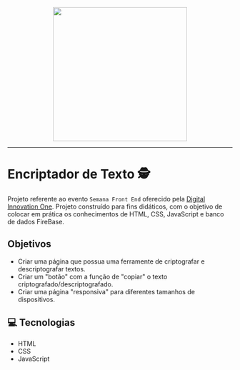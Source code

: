 <p align="center">
    <img width="300" src="https://micheleambrosio.github.io/semana-frontend-mundo-invertido/assets/images/banner/logo.svg">
</p>

-----

# Encriptador de Texto 🕵️

Projeto referente ao evento `Semana Front End` oferecido pela [Digital Innovation One](https://digitalinnovation.one/). Projeto construído para fins didáticos, com o objetivo de colocar em prática os conhecimentos de HTML, CSS, JavaScript e banco de dados FireBase.

## Objetivos

* Criar uma página que possua uma ferramente de criptografar e descriptografar textos.
* Criar um "botão" com a função de "copiar" o texto criptografado/descriptografado.
* Criar uma página "responsiva" para diferentes tamanhos de dispositivos.


## 💻 Tecnologias

* HTML
* CSS
* JavaScript
